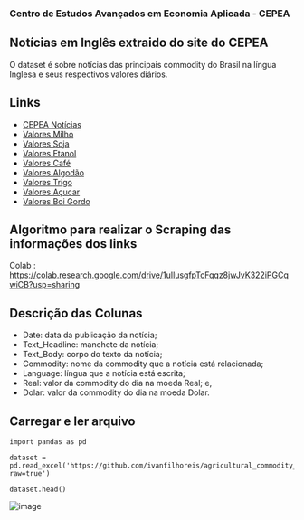 ### Centro de Estudos Avançados em Economia Aplicada - CEPEA

## Notícias em Inglês extraido do site do CEPEA

O dataset é sobre notícias das principais commodity do Brasil na língua Inglesa e seus respectivos valores diários.

## Links
* [CEPEA Notícias](https://www.cepea.esalq.usp.br/en/category/brazilian-agribusiness-news.aspx)
* [Valores Milho](https://www.cepea.esalq.usp.br/br/indicador/milho.aspx)
* [Valores Soja](https://www.cepea.esalq.usp.br/br/indicador/soja.aspx)
* [Valores Etanol](https://www.cepea.esalq.usp.br/br/indicador/etanol.aspx)
* [Valores Café](https://www.cepea.esalq.usp.br/br/indicador/cafe.aspx)
* [Valores Algodão](https://www.cepea.esalq.usp.br/br/indicador/algodao.aspx)
* [Valores Trigo](https://www.cepea.esalq.usp.br/br/indicador/trigo.aspx)
* [Valores Açucar](https://www.cepea.esalq.usp.br/br/indicador/acucar.aspx)
* [Valores Boi Gordo](https://www.cepea.esalq.usp.br/br/indicador/boi-gordo.aspx)

## Algoritmo para realizar o Scraping das informações dos links 

Colab : https://colab.research.google.com/drive/1uIlusgfpTcFqqz8jwJvK322iPGCqwiCB?usp=sharing

## Descrição das Colunas 
* Date: data da publicação da notícia;
* Text_Headline: manchete da notícia;
* Text_Body: corpo do texto da notícia;
* Commodity: nome da commodity que a notícia está relacionada;
* Language: língua que a notícia está escrita;
* Real: valor da commodity do dia na moeda Real; e,
* Dolar: valor da commodity do dia na moeda Dolar.

## Carregar e ler arquivo

```
import pandas as pd

dataset = pd.read_excel('https://github.com/ivanfilhoreis/agricultural_commodity_data/blob/main/CEPEA/commodity.xlsx?raw=true')

dataset.head()

```
![image](https://user-images.githubusercontent.com/56009318/143501628-d4e22470-b5f9-4eba-85c6-70584b8b065a.png)


